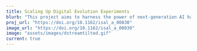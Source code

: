 ```yaml
---
title: Scaling Up Digital Evolution Experiments
blurb: "This project aims to harness the power of next-generation AI hardware accelerators for large-scale agent-based modeling and simulation by developing new algorithms for efficient data management and collection, and implementing agent-based evolution simulations on the Cerebras Wafer Scale Engine (WSE) and Graphcore Intelligence Processing Unit (IPU)."
proj_url: "https://doi.org/10.1162/isal_a_00830"
image_url: "https://doi.org/10.1162/isal_a_00830"
image: "assets/images/dstreamtilted.gif"
current: true
---
```

